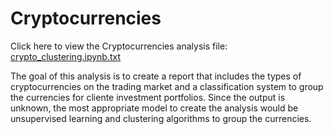 # Cryptocurrencies
Click here to view the Cryptocurrencies analysis file: [crypto_clustering.ipynb.txt](https://github.com/paree1kd/Cryptocurrencies/files/9391538/crypto_clustering.ipynb.txt)


The goal of this analysis is to create a report that includes the types of cryptocurrencies on the trading market and a classification system to group the currencies for cliente investment portfolios. Since the output is unknown, the most appropriate model to create the analysis would be unsupervised learning and clustering algorithms to group the currencies.
